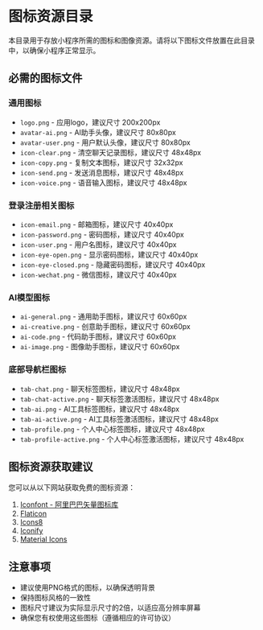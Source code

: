 # 图标资源目录

本目录用于存放小程序所需的图标和图像资源。请将以下图标文件放置在此目录中，以确保小程序正常显示。

## 必需的图标文件

### 通用图标
- `logo.png` - 应用logo，建议尺寸 200x200px
- `avatar-ai.png` - AI助手头像，建议尺寸 80x80px
- `avatar-user.png` - 用户默认头像，建议尺寸 80x80px
- `icon-clear.png` - 清空聊天记录图标，建议尺寸 48x48px
- `icon-copy.png` - 复制文本图标，建议尺寸 32x32px
- `icon-send.png` - 发送消息图标，建议尺寸 48x48px
- `icon-voice.png` - 语音输入图标，建议尺寸 48x48px

### 登录注册相关图标
- `icon-email.png` - 邮箱图标，建议尺寸 40x40px
- `icon-password.png` - 密码图标，建议尺寸 40x40px
- `icon-user.png` - 用户名图标，建议尺寸 40x40px
- `icon-eye-open.png` - 显示密码图标，建议尺寸 40x40px
- `icon-eye-closed.png` - 隐藏密码图标，建议尺寸 40x40px
- `icon-wechat.png` - 微信图标，建议尺寸 40x40px

### AI模型图标
- `ai-general.png` - 通用助手图标，建议尺寸 60x60px
- `ai-creative.png` - 创意助手图标，建议尺寸 60x60px
- `ai-code.png` - 代码助手图标，建议尺寸 60x60px
- `ai-image.png` - 图像助手图标，建议尺寸 60x60px

### 底部导航栏图标
- `tab-chat.png` - 聊天标签图标，建议尺寸 48x48px
- `tab-chat-active.png` - 聊天标签激活图标，建议尺寸 48x48px
- `tab-ai.png` - AI工具标签图标，建议尺寸 48x48px
- `tab-ai-active.png` - AI工具标签激活图标，建议尺寸 48x48px
- `tab-profile.png` - 个人中心标签图标，建议尺寸 48x48px
- `tab-profile-active.png` - 个人中心标签激活图标，建议尺寸 48x48px

## 图标资源获取建议

您可以从以下网站获取免费的图标资源：

1. [Iconfont - 阿里巴巴矢量图标库](https://www.iconfont.cn/)
2. [Flaticon](https://www.flaticon.com/)
3. [Icons8](https://icons8.com/)
4. [Iconify](https://iconify.design/)
5. [Material Icons](https://material.io/resources/icons/)

## 注意事项

- 建议使用PNG格式的图标，以确保透明背景
- 保持图标风格的一致性
- 图标尺寸建议为实际显示尺寸的2倍，以适应高分辨率屏幕
- 确保您有权使用这些图标（遵循相应的许可协议）